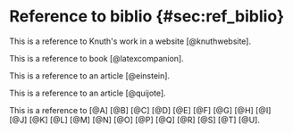 # Reference to biblio {#sec:ref_biblio}

This is a reference to Knuth's work in a website [@knuthwebsite].

This is a reference to book [@latexcompanion].

This is a reference to an article [@einstein].

This is a reference to an article [@quijote].

This is a reference to [@A] [@B] [@C] [@D] [@E] [@F] [@G] [@H] [@I] [@J] [@K] [@L] [@M] [@N] [@O] [@P] [@Q] [@R] [@S] [@T] [@U].